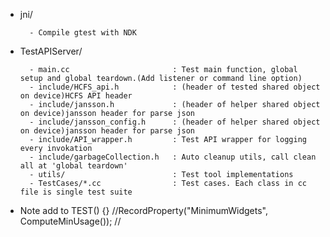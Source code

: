 - jni/
	
		- Compile gtest with NDK 

- TestAPIServer/

		- main.cc 						: Test main function, global setup and global teardown.(Add listener or command line option)
		- include/HCFS_api.h 			: (header of tested shared object on device)HCFS API header
		- include/jansson.h 			: (header of helper shared object on device)jansson header for parse json
		- include/jansson_config.h 		: (header of helper shared object on device)jansson header for parse json
		- include/API_wrapper.h 		: Test API wrapper for logging every invokation
		- include/garbageCollection.h 	: Auto cleanup utils, call clean all at 'global teardown' 
		- utils/ 						: Test tool implementations
		- TestCases/*.cc				: Test cases. Each class in cc file is single test suite

- Note
add to TEST() {}
//RecordProperty("MinimumWidgets", ComputeMinUsage());
//<testcase name="MinAndMaxWidgets" status="run" time="6" classname="WidgetUsageTest" MaximumWidgets="12" MinimumWidgets="9" />
